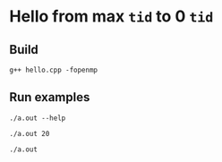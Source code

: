 # Hello from max `tid` to 0 `tid`
## Build
```
g++ hello.cpp -fopenmp
```
## Run examples
```
./a.out --help
```
```
./a.out 20
```
```
./a.out
```